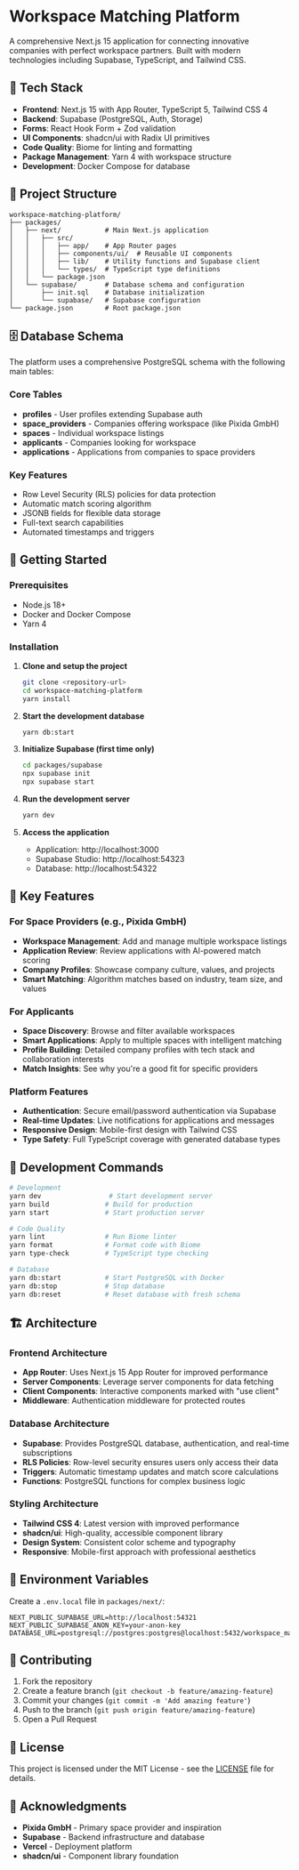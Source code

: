 # Workspace Matching Platform

A comprehensive Next.js 15 application for connecting innovative companies with perfect workspace partners. Built with modern technologies including Supabase, TypeScript, and Tailwind CSS.

## 🚀 Tech Stack

- **Frontend**: Next.js 15 with App Router, TypeScript 5, Tailwind CSS 4
- **Backend**: Supabase (PostgreSQL, Auth, Storage)
- **Forms**: React Hook Form + Zod validation
- **UI Components**: shadcn/ui with Radix UI primitives
- **Code Quality**: Biome for linting and formatting
- **Package Management**: Yarn 4 with workspace structure
- **Development**: Docker Compose for database

## 📁 Project Structure

```
workspace-matching-platform/
├── packages/
│   ├── next/           # Main Next.js application
│   │   ├── src/
│   │   │   ├── app/    # App Router pages
│   │   │   ├── components/ui/  # Reusable UI components
│   │   │   ├── lib/    # Utility functions and Supabase client
│   │   │   └── types/  # TypeScript type definitions
│   │   └── package.json
│   └── supabase/       # Database schema and configuration
│       ├── init.sql    # Database initialization
│       └── supabase/   # Supabase configuration
└── package.json        # Root package.json
```

## 🗄️ Database Schema

The platform uses a comprehensive PostgreSQL schema with the following main tables:

### Core Tables
- **profiles** - User profiles extending Supabase auth
- **space_providers** - Companies offering workspace (like Pixida GmbH)
- **spaces** - Individual workspace listings
- **applicants** - Companies looking for workspace
- **applications** - Applications from companies to space providers

### Key Features
- Row Level Security (RLS) policies for data protection
- Automatic match scoring algorithm
- JSONB fields for flexible data storage
- Full-text search capabilities
- Automated timestamps and triggers

## 🚀 Getting Started

### Prerequisites
- Node.js 18+ 
- Docker and Docker Compose
- Yarn 4

### Installation

1. **Clone and setup the project**
   ```bash
   git clone <repository-url>
   cd workspace-matching-platform
   yarn install
   ```

2. **Start the development database**
   ```bash
   yarn db:start
   ```

3. **Initialize Supabase (first time only)**
   ```bash
   cd packages/supabase
   npx supabase init
   npx supabase start
   ```

4. **Run the development server**
   ```bash
   yarn dev
   ```

5. **Access the application**
   - Application: http://localhost:3000
   - Supabase Studio: http://localhost:54323
   - Database: http://localhost:54322

## 🎯 Key Features

### For Space Providers (e.g., Pixida GmbH)
- **Workspace Management**: Add and manage multiple workspace listings
- **Application Review**: Review applications with AI-powered match scoring
- **Company Profiles**: Showcase company culture, values, and projects
- **Smart Matching**: Algorithm matches based on industry, team size, and values

### For Applicants
- **Space Discovery**: Browse and filter available workspaces
- **Smart Applications**: Apply to multiple spaces with intelligent matching
- **Profile Building**: Detailed company profiles with tech stack and collaboration interests
- **Match Insights**: See why you're a good fit for specific providers

### Platform Features
- **Authentication**: Secure email/password authentication via Supabase
- **Real-time Updates**: Live notifications for applications and messages
- **Responsive Design**: Mobile-first design with Tailwind CSS
- **Type Safety**: Full TypeScript coverage with generated database types

## 🔧 Development Commands

```bash
# Development
yarn dev                 # Start development server
yarn build              # Build for production
yarn start              # Start production server

# Code Quality
yarn lint               # Run Biome linter
yarn format             # Format code with Biome
yarn type-check         # TypeScript type checking

# Database
yarn db:start           # Start PostgreSQL with Docker
yarn db:stop            # Stop database
yarn db:reset           # Reset database with fresh schema
```

## 🏗️ Architecture

### Frontend Architecture
- **App Router**: Uses Next.js 15 App Router for improved performance
- **Server Components**: Leverage server components for data fetching
- **Client Components**: Interactive components marked with "use client"
- **Middleware**: Authentication middleware for protected routes

### Database Architecture
- **Supabase**: Provides PostgreSQL database, authentication, and real-time subscriptions
- **RLS Policies**: Row-level security ensures users only access their data
- **Triggers**: Automatic timestamp updates and match score calculations
- **Functions**: PostgreSQL functions for complex business logic

### Styling Architecture
- **Tailwind CSS 4**: Latest version with improved performance
- **shadcn/ui**: High-quality, accessible component library
- **Design System**: Consistent color scheme and typography
- **Responsive**: Mobile-first approach with professional aesthetics

## 🔐 Environment Variables

Create a `.env.local` file in `packages/next/`:

```env
NEXT_PUBLIC_SUPABASE_URL=http://localhost:54321
NEXT_PUBLIC_SUPABASE_ANON_KEY=your-anon-key
DATABASE_URL=postgresql://postgres:postgres@localhost:5432/workspace_matching
```

## 🤝 Contributing

1. Fork the repository
2. Create a feature branch (`git checkout -b feature/amazing-feature`)
3. Commit your changes (`git commit -m 'Add amazing feature'`)
4. Push to the branch (`git push origin feature/amazing-feature`)
5. Open a Pull Request

## 📝 License

This project is licensed under the MIT License - see the [LICENSE](LICENSE) file for details.

## 🙏 Acknowledgments

- **Pixida GmbH** - Primary space provider and inspiration
- **Supabase** - Backend infrastructure and database
- **Vercel** - Deployment platform
- **shadcn/ui** - Component library foundation
